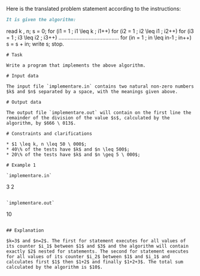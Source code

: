 Here is the translated problem statement according to the instructions:

```markdown
It is given the algorithm:
```
read  k , n; 
s = 0; 
for (i1 = 1 ; i1 \leq k ; i1++) 
    for (i2 = 1 ; i2 \leq i1 ; i2++) 
        for (i3 = 1 ; i3 \leq i2 ; i3++) 
            ........................................ 
                for (in = 1 ; in \leq in-1 ; in++) 
                    s = s + in; 
write s; 
stop.
```
# Task

Write a program that implements the above algorithm.

# Input data

The input file `implementare.in` contains two natural non-zero numbers $k$ and $n$ separated by a space, with the meanings given above.

# Output data

The output file `implementare.out` will contain on the first line the remainder of the division of the value $s$, calculated by the algorithm, by $666 \ 013$.

# Constraints and clarifications

* $1 \leq k, n \leq 50 \ 000$;
* 40\% of the tests have $k$ and $n \leq 500$;
* 20\% of the tests have $k$ and $n \geq 5 \ 000$;

# Example 1

`implementare.in`
```
3 2
```

`implementare.out`
```
10
```

## Explanation

$k=3$ and $n=2$. The first for statement executes for all values of its counter $i_1$ between $1$ and $3$ and the algorithm will contain exactly $2$ nested for statements. The second for statement executes for all values of its counter $i_2$ between $1$ and $i_1$ and calculates first $1$ then $1+2$ and finally $1+2+3$. The total sum calculated by the algorithm is $10$.
